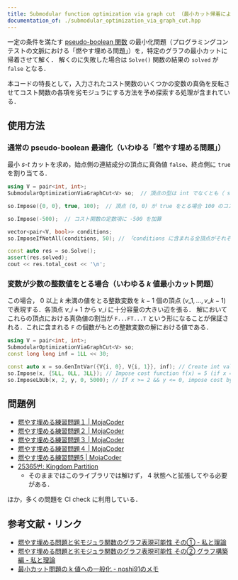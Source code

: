 ```yaml
---
title: Submodular function optimization via graph cut （最小カット帰着による劣モジュラ関数の最小化）
documentation_of: ./submodular_optimization_via_graph_cut.hpp
---
```


一定の条件を満たす [pseudo-boolean 関数](https://en.wikipedia.org/wiki/Pseudo-Boolean_function) の最小化問題（プログラミングコンテストの文脈における「燃やす埋める問題」）を，特定のグラフの最小カットに帰着させて解く．
解くのに失敗した場合は `Solve()` 関数の結果の `solved` が `false` となる．

本コードの特長として，入力されたコスト関数のいくつかの変数の真偽を反転させてコスト関数の各項を劣モジュラにする方法を予め探索する処理が含まれている．

## 使用方法

### 通常の pseudo-boolean 最適化（いわゆる「燃やす埋める問題」）

最小 $s$-$t$ カットを求め，始点側の連結成分の頂点に真偽値 `false`、終点側に `true` を割り当てる．

```cpp
using V = pair<int, int>;
SubmodularOptimizationViaGraphCut<V> so;  // 頂点の型は int でなくとも（ std::map の key にできれば）よい

so.Impose({0, 0}, true, 100);  // 頂点 (0, 0) が true をとる場合 100 のコスト（ペナルティ）

so.Impose(-500);  // コスト関数の定数項に -500 を加算

vector<pair<V, bool>> conditions;
so.ImposeIfNotAll(conditions, 50); // 「conditions に含まれる全頂点がそれぞれ与えられた真偽値を満たす」に反した場合 50 のコスト

const auto res = so.Solve();
assert(res.solved);
cout << res.total_cost << '\n';
```

### 変数が少数の整数値をとる場合（いわゆる $k$ 値最小カット問題）

この場合， $0$ 以上 $k$ 未満の値をとる整数変数を $k - 1$ 個の頂点 $(v\_1, \ldots, v\_{k - 1})$ で表現する．各頂点 $v\_{i + 1}$ から $v\_{i}$ に十分容量の大きい辺を張る． 解においてこれらの頂点における真偽値の割当が `F...FT...T` という形になることが保証される．これに含まれる `F` の個数がもとの整数変数の解における値である．

```cpp
using V = pair<int, int>;
SubmodularOptimizationViaGraphCut<V> so;
const long long inf = 1LL << 30;

const auto x = so.GenIntVar({V{i, 0}, V{i, 1}}, inf); // Create int value 0 <= x < 3
so.Impose(x, {5LL, 0LL, 3LL}); // Impose cost function f(x) = 5 (if x = 0), 0 (if x = 1), 3 (if x = 2).
so.ImposeLbUb(x, 2, y, 0, 5000); // If x >= 2 && y <= 0, impose cost by 5000
```

## 問題例

- [燃やす埋める練習問題１ | MojaCoder](https://mojacoder.app/users/_kanpurin_/problems/project_selection_problem001)
- [燃やす埋める練習問題２ | MojaCoder](https://mojacoder.app/users/_kanpurin_/problems/project_selection_problem002)
- [燃やす埋める練習問題３ | MojaCoder](https://mojacoder.app/users/_kanpurin_/problems/project_selection_problem003)
- [燃やす埋める練習問題４ | MojaCoder](https://mojacoder.app/users/_kanpurin_/problems/project_selection_problem004)
- [燃やす埋める練習問題5 | MojaCoder](https://mojacoder.app/users/_kanpurin_/problems/project_selection_problem005)
- [25365번: Kingdom Partition](https://www.acmicpc.net/problem/25365)
  - そのままではこのライブラリでは解けず， 4 状態へと拡張してやる必要がある．

ほか，多くの問題を CI check に利用している．

## 参考文献・リンク

- [燃やす埋める問題と劣モジュラ関数のグラフ表現可能性 その① - 私と理論](https://theory-and-me.hatenablog.com/entry/2020/03/13/180935)
- [燃やす埋める問題と劣モジュラ関数のグラフ表現可能性 その② グラフ構築編 - 私と理論](https://theory-and-me.hatenablog.com/entry/2020/03/17/180157)
- [最小カット問題の k 値への一般化 - noshi91のメモ](https://noshi91.hatenablog.com/entry/2021/06/29/044225)
